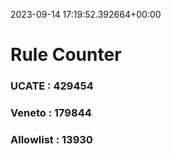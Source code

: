 2023-09-14 17:19:52.392664+00:00
# Rule Counter 
 ### UCATE : 429454

 ### Veneto : 179844

 ### Allowlist : 13930